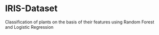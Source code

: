 # IRIS-Dataset
Classification of plants on the basis of their features using Random Forest and Logistic Regression
